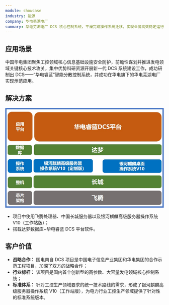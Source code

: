 ```yaml
---
module: showcase
industry: 能源
company: 华电芜湖电厂
summary: 华电芜湖电厂 DCS 核心控制系统，平滑完成操作系统迁移，实现业务高效稳定运行
---
```


<div class="markdown">

## 应用场景

中国华电集团聚焦工控领域核心信息基础设施安全防护，前瞻性谋划并推进发电领域关键核心技术攻关，集中优势科研资源开展新一代 DCS 系统建设工作，成功研制出 DCS——“华电睿蓝”智能分散控制系统，并成功在华电旗下的华电芜湖电厂实现示范应用。

## 解决方案

<div align="center"><img src="./e3.jpg"/></div>

- 项目中使用飞腾处理器、中国长城服务器以及银河麒麟高级服务器操作系统 V10（工作站版）；
- 搭载达梦数据库+华电睿蓝 DCS 平台软件。

## 客户价值

- **战略合作：** 国电南自 DCS 项目是中国电子信息产业集团和华电集团的合作示范工程项目，加深了双方的战略合作；
- **行业标杆：** 该项目是国内首个创新型的高参数、大容量发电领域核心控制系统；
- **标准体系：** 针对工控生产领域要求的统一技术路线的需求，形成了银河麒麟高级服务器操作系统 V10（工作站版），为电力行业工控生产领域提供了针对性的标准系统版本。

</div>
